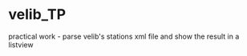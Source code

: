 velib_TP
========

practical work - parse velib's stations xml file and show the result in a listview
